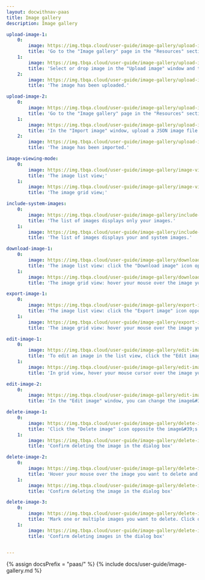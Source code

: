 ```yaml
---
layout: docwithnav-paas
title: Image gallery
description: Image gallery

upload-image-1:
    0:
        image: https://img.tbqa.cloud/user-guide/image-gallery/upload-image-1-pe.png
        title: 'Go to the "Image gallery" page in the "Resources" section. Then, click the “Upload image” button in the top right corner of the screen;'
    1:
        image: https://img.tbqa.cloud/user-guide/image-gallery/upload-image-2-pe.png
        title: 'Select or drop image in the "Upload image" window and then click "Upload";'
    2:
        image: https://img.tbqa.cloud/user-guide/image-gallery/upload-image-3-pe.png
        title: 'The image has been uploaded.'

upload-image-2:
    0:
        image: https://img.tbqa.cloud/user-guide/image-gallery/upload-image-4-pe.png
        title: 'Go to the "Image gallery" page in the "Resources" section. Then, click the "Import image" icon in the top right corner of the screen;'
    1:
        image: https://img.tbqa.cloud/user-guide/image-gallery/upload-image-5-pe.png
        title: 'In the "Import image" window, upload a JSON image file and click "Import";'
    2:
        image: https://img.tbqa.cloud/user-guide/image-gallery/upload-image-6-pe.png
        title: 'The image has been imported.'

image-viewing-mode:
    0:
        image: https://img.tbqa.cloud/user-guide/image-gallery/image-viewing-mode-1-pe.png
        title: 'The image list view;'
    1:
        image: https://img.tbqa.cloud/user-guide/image-gallery/image-viewing-mode-2-pe.png
        title: 'The image grid view;'

include-system-images:
    0:
        image: https://img.tbqa.cloud/user-guide/image-gallery/include-system-images-1-pe.png
        title: 'The list of images displays only your images.'
    1:
        image: https://img.tbqa.cloud/user-guide/image-gallery/include-system-images-2-pe.png
        title: 'The list of images displays your and system images.'

download-image-1:
    0:
        image: https://img.tbqa.cloud/user-guide/image-gallery/download-image-1-pe.png
        title: 'The image list view: click the "Download image" icon opposite the image&#39;s name you want to download.'
    1:
        image: https://img.tbqa.cloud/user-guide/image-gallery/download-image-2-pe.png
        title: 'The image grid view: hover your mouse over the image you want to download and click the "Download image" icon.'

export-image-1:
    0:
        image: https://img.tbqa.cloud/user-guide/image-gallery/export-image-1-pe.png
        title: 'The image list view: click the "Export image" icon opposite the image&#39;s name you want to export.'
    1:
        image: https://img.tbqa.cloud/user-guide/image-gallery/export-image-2-pe.png
        title: 'The image grid view: hover your mouse over the image you want to export and click the "Export image" icon.'

edit-image-1:
    0:
        image: https://img.tbqa.cloud/user-guide/image-gallery/edit-image-1-pe.png
        title: 'To edit an image in the list view, click the "Edit image" icon next to the name of the image you want to edit.'
    1:
        image: https://img.tbqa.cloud/user-guide/image-gallery/edit-image-3-pe.png
        title: 'In grid view, hover your mouse cursor over the image you want to edit and click the "Edit Image" button.'

edit-image-2:
    0:
        image: https://img.tbqa.cloud/user-guide/image-gallery/edit-image-2-pe.png
        title: 'In the "Edit image" window, you can change the image&#39;s name, copy the image link, download, export, or update the image.'

delete-image-1:
    0:
        image: https://img.tbqa.cloud/user-guide/image-gallery/delete-image-1-pe.png
        title: 'Click the "Delete image" icon opposite the image&#39;s name you want to delete;'
    1:
        image: https://img.tbqa.cloud/user-guide/image-gallery/delete-image-2-pe.png
        title: 'Confirm deleting the image in the dialog box'

delete-image-2:
    0:
        image: https://img.tbqa.cloud/user-guide/image-gallery/delete-image-3-pe.png
        title: 'Hover your mouse over the image you want to delete and click the "Delete image" icon;'
    1:
        image: https://img.tbqa.cloud/user-guide/image-gallery/delete-image-4-pe.png
        title: 'Confirm deleting the image in the dialog box'

delete-image-3:
    0:
        image: https://img.tbqa.cloud/user-guide/image-gallery/delete-image-5-pe.png
        title: 'Mark one or multiple images you want to delete. Click on the "Delete" bin icon in the top right corner;'
    1:
        image: https://img.tbqa.cloud/user-guide/image-gallery/delete-image-6-pe.png
        title: 'Confirm deleting images in the dialog box'


---
```


{% assign docsPrefix = "paas/" %}
{% include docs/user-guide/image-gallery.md %}